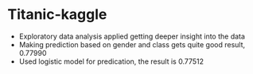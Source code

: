 # Titanic-kaggle
* Exploratory data analysis applied getting deeper insight into the data 
* Making prediction based on gender and class gets quite good result, 0.77990
* Used logistic model for predication, the result is 0.77512
